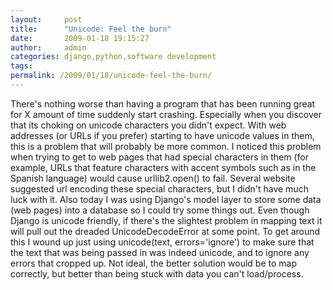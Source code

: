 ```yaml
---
layout:     post
title:      "Unicode: Feel the burn"
date:       2009-01-18 19:15:27
author:     admin
categories: django,python,software development
tags:  
permalink: /2009/01/18/unicode-feel-the-burn/
---
```

There's nothing worse than having a program that has been running great for X amount of time suddenly start crashing. Especially when you discover that its choking on unicode characters you didn't expect. With web addresses (or URLs if you prefer) starting to have unicode values in them, this is a problem that will probably be more common. I noticed this problem when trying to get to web pages that had special characters in them (for example, URLs that feature characters with accent symbols such as in the Spanish language) would cause urllib2.open() to fail. Several website suggested url encoding these special characters, but I didn't have much luck with it. Also today I was using Django's model layer to store some data (web pages) into a database so I could try some things out. Even though Django is unicode friendly, if there's the slightest problem in mapping text it will pull out the dreaded UnicodeDecodeError at some point. To get around this I wound up just using unicode(text, errors='ignore') to make sure that the text that was being passed in was indeed unicode, and to ignore any errors that cropped up. Not ideal, the better solution would be to map correctly, but better than being stuck with data you can't load/process.
